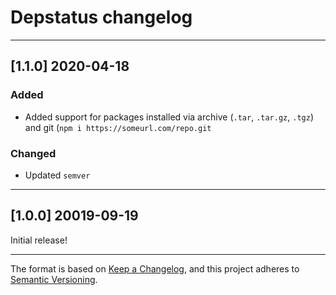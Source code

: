 # Depstatus changelog

---

## [1.1.0] 2020-04-18

### Added

- Added support for packages installed via archive (`.tar`, `.tar.gz`, `.tgz`) and git (`npm i https://someurl.com/repo.git`


### Changed

- Updated `semver`

---


## [1.0.0] 20019-09-19

Initial release!

---

The format is based on [Keep a Changelog](https://keepachangelog.com/en/1.0.0/), and this project adheres to [Semantic Versioning](https://semver.org/spec/v2.0.0.html).
